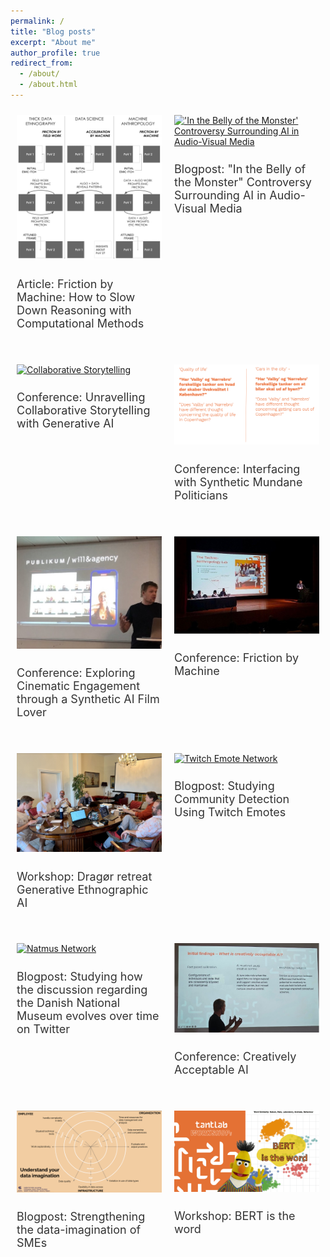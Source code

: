 ```yaml
---
permalink: /
title: "Blog posts"
excerpt: "About me"
author_profile: true
redirect_from: 
  - /about/
  - /about.html
---
```

<meta property="og:title" content="Johan Irving Søltoft" />
<meta property="og:type" content="website" />
<meta property="og:url" content="https://johansoltoft.github.io/" />
<meta property="og:image" content="https://johansoltoft.github.io/images/Bellyofthemonster.gif" />
<meta property="og:description" content="Blog" />

<style>
  /* Base styles for all devices */
  .container {
    display: flex;
    flex-wrap: wrap;
    justify-content: space-around;
    margin: 0;
    padding: 0;
  }

  .responsive-div {
    flex: 1 1 50%; /* each div takes half of the row */
    max-width: 50%; /* aligns with flex-basis */
    box-sizing: border-box; /* includes padding and border in the element's total width and height */
    padding: 10px; /* space inside the div */
    margin-bottom: 20px; /* extra space at the bottom of each div */
  }

  img {
    width: 100%; /* makes images responsive */
    height: auto; /* maintains aspect ratio */
  }

  h2 {
    font-size: 18px; /* suitable font size for desktop */
    font-weight: normal; /* normal font weight */
    color: #333; /* dark gray color for text */
  }

  /* Styles for devices with a max-width of 768px (tablets and mobile phones) */
  @media (max-width: 768px) {
    .responsive-div {
      flex: 1 1 100%; /* each div takes full width of the viewport */
      max-width: 100%; /* aligns with flex-basis */
    }

    h2 {
      font-size: 16px; /* reduced font size for better space utilization on smaller screens */
    }
  }
</style>

<div class="container">
  <div class="responsive-div">
    <a href="https://johansoltoft.github.io//publications/2010-10-01-paper-title-number-2.md/">
      <img src="/images/EPIC-computationelANTRO.png" alt="Diagram Computational Anthropology" style="width: 100%; height: auto;">
    </a>
    <h2 style="font-size: 18px; font-weight: normal; color: #333;">Article: Friction by Machine: How to Slow Down Reasoning with Computational Methods</h2>
  </div>
  
  <div class="responsive-div">
    <a href="https://johansoltoft.github.io//publications/2015-10-01-paper-title-number-4.md/">
      <img src="/images/Bellyofthemonster.gif" alt="'In the Belly of the Monster' Controversy Surrounding AI in Audio-Visual Media"     style="width: 100%; height: auto;">
    </a>
    <h2 style="font-size: 18px; font-weight: normal; color: #333;">Blogpost: "In the Belly of the Monster" Controversy Surrounding AI in Audio-Visual Media</h2>
  </div>
  
  <div class="responsive-div">
    <a href="https://johansoltoft.github.io//talks/2012-03-01-talk-9">
      <img src="/images/D&D.png" alt="Collaborative Storytelling" style="width: 100%; height: auto;">
    </a>
    <h2 style="font-size: 18px; font-weight: normal; color: #333;">Conference: Unravelling Collaborative Storytelling with Generative AI</h2>
  </div>
  
  <div class="responsive-div">
    <a href="https://johansoltoft.github.io//talks/2012-03-01-talk-7">
      <img src="/images/Syn-politicans.png" alt="Synthetic Politicians" style="width: 100%; height: auto;">
    </a>
    <h2 style="font-size: 18px; font-weight: normal; color: #333;">Conference: Interfacing with Synthetic Mundane Politicians</h2>
  </div>

  <div class="responsive-div">
    <a href="https://johansoltoft.github.io//talks/2012-03-01-talk-10">
      <img src="/images/MASSHINE-syn.jpg" alt="SyntheticFiLM" style="width: 100%; height: auto;">
    </a>
    <h2 style="font-size: 18px; font-weight: normal; color: #333;">Conference: Exploring Cinematic Engagement through a Synthetic AI Film Lover</h2>
  </div>

  <div class="responsive-div">
    <a href="https://johansoltoft.github.io//talks/2012-03-01-talk-1">
      <img src="/images/Epic2-646.jpg" alt="Conference" style="width: 100%; height: auto;">
    </a>
    <h2 style="font-size: 18px; font-weight: normal; color: #333;">Conference: Friction by Machine</h2>
  </div>

  <div class="responsive-div">
    <a href="https://johansoltoft.github.io//publications/2009-10-01-paper-title-number-6.md/">
      <img src="/images/MASSHINE-retreat1.jpg" alt="Dragør retreat Generative Ethnographic AI" style="width: 100%; height: auto;">
    </a>
    <h2 style="font-size: 18px; font-weight: normal; color: #333;">Workshop: Dragør retreat Generative Ethnographic AI</h2>
  </div>

  <div class="responsive-div">
    <a href="https://johansoltoft.github.io//publications/2015-10-01-paper-title-number-3.md/">
      <img src="/images/twitchnetwork.png" alt="Twitch Emote Network" style="width: 100%; height: auto;">
    </a>
    <h2 style="font-size: 18px; font-weight: normal; color: #333;">Blogpost: Studying Community Detection Using Twitch Emotes</h2>
  </div>
  
  <div class="responsive-div">
    <a href="https://johansoltoft.github.io//publications/2015-10-01-paper-title-number-5.md/">
      <img src="/images/a1a4033a-e5ea-494a-a06f-7b8bde5c1a81.gif" alt="Natmus Network" style="width: 100%; height: auto;">
    </a>
    <h2 style="font-size: 18px; font-weight: normal; color: #333;">Blogpost: Studying how the discussion regarding the Danish National Museum evolves over time on Twitter</h2>
  </div>
  
  <div class="responsive-div">
    <a href="https://johansoltoft.github.io//talks/2014-03-01-talk-3">
      <img src="/images/NordicSTS.jpg" alt="NordicSTS" style="width: 100%; height: auto;">
    </a>
    <h2 style="font-size: 18px; font-weight: normal; color: #333;">Conference: Creatively Acceptable AI</h2>
  </div>
  
  <div class="responsive-div">
    <a href="https://johansoltoft.github.io//publications/2009-10-01-paper-title-number-1.md/">
      <img src="/images/dataimaga.png" alt="Data Imagination Diagram" style="width: 100%; height: auto;">
    </a>
    <h2 style="font-size: 18px; font-weight: normal; color: #333;">Blogpost: Strengthening the data-imagination of SMEs</h2>
  </div>

  <div class="responsive-div">
    <a href="https://johansoltoft.github.io//talks/2012-03-01-talk-4">
      <img src="/images/bertistheword(1).png" alt="Bert is the word" style="width: 100%; height: auto;">
    </a>
    <h2 style="font-size: 18px; font-weight: normal; color: #333;">Workshop: BERT is the word</h2>
  </div>

</div>

